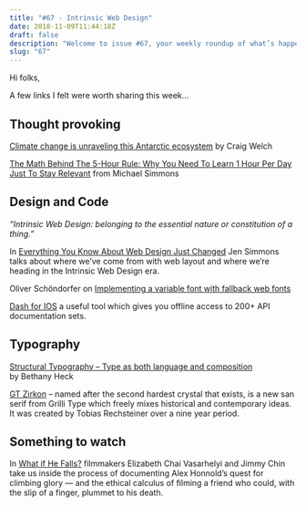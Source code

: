 ```yaml
---
title: "#67 - Intrinsic Web Design"
date: 2018-11-09T11:44:18Z
draft: false
description: "Welcome to issue #67, your weekly roundup of what’s happening in design, code and typography."
slug: "67"
---
```


Hi folks,

A few links I felt were worth sharing this week...

## Thought provoking

[Climate change is unraveling this Antarctic ecosystem](https://www.nationalgeographic.com/magazine/2018/11/antarctica-climate-change-western-peninsula-ice-melt-krill-penguin-leopard-seal/) by Craig Welch

[The Math Behind The 5-Hour Rule: Why You Need To Learn 1 Hour Per Day Just To Stay Relevant](https://medium.com/the-mission/the-math-behind-the-5-hour-rule-why-you-need-to-learn-1-hour-per-day-just-to-stay-relevant-90007efe6861?inf_contact_key=03c3725defc246a1d3645c3d42c0abc1b2d11af133ed95216559a98bddf96de9) from Michael Simmons

## Design and Code

_“Intrinsic Web Design: belonging to the essential nature or constitution of a thing.”_

In [Everything You Know About Web Design Just Changed](https://www.youtube.com/watch?v=20QKda7IhJQ) Jen Simmons talks about where we’ve come from with web layout and where we’re heading in the Intrinsic Web Design era.

Oliver Schöndorfer on [Implementing a variable font with fallback web fonts](https://www.zeichenschatz.net/typografie/implementing-a-variable-font-with-fallback-web-fonts.html)

[Dash for IOS](https://kapeli.com/dash_ios) a useful tool which gives you offline access to 200+ API documentation sets.

## Typography

[Structural Typography – Type as both language and composition](https://medium.com/s/about-face/structural-typography-26f00c19e2f0?mc_cid=9e3584fa25&mc_eid=60d364abd9) by Bethany Heck

[GT Zirkon](http://gt-zirkon.com/) – named after the second hardest crystal that exists, is a new san serif from Grilli Type which freely mixes historical and contemporary ideas. It was created by Tobias Rechsteiner over a nine year period.

## Something to watch

In [What if He Falls?](https://www.youtube.com/watch?v=3-wjmIFlnNo) filmmakers Elizabeth Chai Vasarhelyi and Jimmy Chin take us inside the process of documenting Alex Honnold’s quest for climbing glory — and the ethical calculus of filming a friend who could, with the slip of a finger, plummet to his death.
